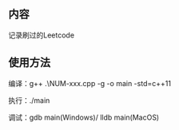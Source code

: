 ## 内容
记录刷过的Leetcode
## 使用方法
编译：g++ .\NUM-xxx.cpp -g -o main -std=c++11

执行：./main

调试：gdb main(Windows)/ lldb main(MacOS)
